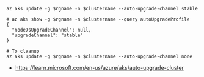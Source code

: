 ```
az aks update -g $rgname -n $clustername --auto-upgrade-channel stable
```

```
# az aks show -g $rgname -n $clustername --query autoUpgradeProfile
{
  "nodeOsUpgradeChannel": null,
  "upgradeChannel": "stable"
}

# To cleanup
az aks update -g $rgname -n $clustername --auto-upgrade-channel none
```

- https://learn.microsoft.com/en-us/azure/aks/auto-upgrade-cluster
